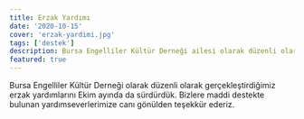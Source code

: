 ```yaml
---
title: Erzak Yardımı
date: '2020-10-15'
cover: 'erzak-yardimi.jpg'
tags: ['destek']
description: Bursa Engelliler Kültür Derneği ailesi olarak düzenli olarak gerçekleştirdiğimiz erzak yardımlarını Ekim ayında da sürdürdük.
featured: true
---
```


Bursa Engelliler Kültür Derneği olarak düzenli olarak gerçekleştirdiğimiz erzak yardımlarını Ekim ayında da sürdürdük. Bizlere maddi destekte bulunan yardımseverlerimize canı gönülden teşekkür ederiz.
